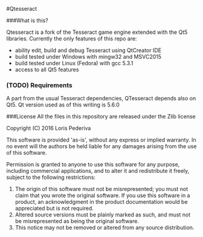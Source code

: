 #Qtesseract

###What is this?

Qtesseract is a fork of the Tesseract game engine extended with the Qt5 libraries.
Currently the only features of this repo are:

* ability edit, build and debug Tesseract using QtCreator IDE
* build tested under Windows with mingw32 and MSVC2015
* build tested under Linux (Fedora) with gcc 5.3.1
* access to all Qt5 features

### (TODO) Requirements
A part from the usual Tesseract dependencies, QTesseract depends also on Qt5.
Qt version used as of this writing is 5.6.0


###License
All the files in this repository are released under the Zlib license

Copyright (C) 2016 Loris Pederiva

  This software is provided 'as-is', without any express or implied
  warranty.  In no event will the authors be held liable for any damages
  arising from the use of this software.

  Permission is granted to anyone to use this software for any purpose,
  including commercial applications, and to alter it and redistribute it
  freely, subject to the following restrictions:

  1. The origin of this software must not be misrepresented; you must not
     claim that you wrote the original software. If you use this software
     in a product, an acknowledgment in the product documentation would be
     appreciated but is not required.
  2. Altered source versions must be plainly marked as such, and must not be
     misrepresented as being the original software.
  3. This notice may not be removed or altered from any source distribution.
